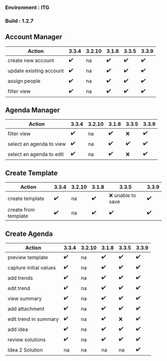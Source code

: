 ### Environment : ITG
### Build : 1.2.7


## Account Manager

|Action|3.3.4|3.2.10|3.1.8|3.3.5|3.3.9|
|----|----|----|----|---|---|
|create new account |✔️|na |✔️|✔️|✔️
| update existing account |✔️|na |✔️|✔️|✔️
| assign people |✔️|na |✔️|✔️|✔️|✔️
| filter view |✔️|na |✔️|✔️|✔️


## Agenda Manager

|Action|3.3.4|3.2.10|3.1.8|3.3.5|3.3.9|
|----|----|----|----|---|---|
| filter view |✔️|na |✔️|:x: |✔️
| select an agenda to view |✔️|na |✔️|✔️|✔️
| select an agenda to edit  |✔️|na |✔️|:x: |✔️

## Create Template


|Action|3.3.4|3.2.10|3.1.8|3.3.5|3.3.9|
|----|----|----|----|---|---|
| create template |✔️|na |✔️|:x: unable to save|✔️
| create from template |✔️|na |✔️|✔️|✔️


## Create Agenda

|Action|3.3.4|3.2.10|3.1.8|3.3.5|3.3.9|
|----|----|----|----|---|---|
| preview template |✔️|na |✔️|✔️|✔️
| capture initial values |✔️|na |✔️|✔️|✔️
| add trends |✔️|na |✔️|✔️|✔️
| edit trend |✔️|na |✔️|✔️|✔️
| view summary |✔️|na |✔️|✔️|✔️
| add attachment |✔️|na |✔️|✔️|✔️
| edit trend in summary |✔️|na |✔️|:x:|✔️
| add idea |✔️|na |✔️|✔️|✔️|✔️
| review solutions |✔️|na |✔️|✔️|✔️
| Idea 2 Solution|na|na|na|na|✔️

